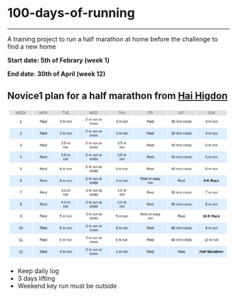 # 100-days-of-running
---
A training project to run a half marathon at home before the challenge to find a new home

**Start date: 5th of Febrary (week 1)** 

**End date: 30th of April (week 12)**

## Novice1 plan for a half marathon from [Hai Higdon](http://www.halhigdon.com/training/51131/Half-Marathon-Novice-1-Training-Program)

![week12 plan](/12weekHalfMarathon.png)

+ Keep daily log 
+ 3 days lifting
+ Weekend key run must be outside
